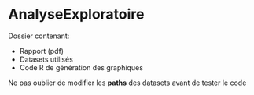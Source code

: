 # AnalyseExploratoire

Dossier contenant:
* Rapport (pdf)
* Datasets utilisés
* Code R de génération des graphiques

Ne pas oublier de modifier les **paths** des datasets avant de tester le code

